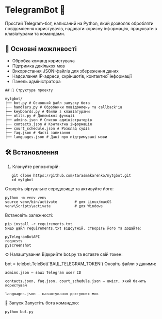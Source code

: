 # TelegramBot 🤖

Простий Telegram-бот, написаний на Python, який дозволяє обробляти повідомлення користувачів, надавати корисну інформацію, працювати з клавіатурами та командами.

## 📌 Основні можливості

- Обробка команд користувача
- Підтримка декількох мов
- Використання JSON-файлів для збереження даних
- Надсилання IP-адреси, скріншотів, контактної інформації
- Панель адміністратора
````
## 📁 Структура проекту

mytgbot/
├── bot.py # Основний файл запуску бота
├── handlers.py # Обробники повідомлень та callback'ів
├── keyboards.py # Файли з клавіатурами
├── utils.py # Допоміжні функції
├── admins.json # Список адміністраторів
├── contacts.json # Контактна інформація
├── court_schedule.json # Розклад судів
├── faq.json # Часті запитання
├── languages.json # Дані про підтримувані мови
````


## 🛠 Встановлення

1. Клонуйте репозиторій:
```
   git clone https://github.com/tarasmakarenko/mytgbot.git
   cd mytgbot
```
Створіть віртуальне середовище та активуйте його:
````
python -m venv venv
source venv/bin/activate        # для Linux/macOS
venv\Scripts\activate           # для Windows
````

Встановіть залежності:

``````
pip install -r requirements.txt
Якщо файл requirements.txt відсутній, створіть його та додайте:
``````

````
pyTelegramBotAPI
requests
pyscreenshot
````

⚙️ Налаштування
Відкрийте bot.py та вставте свій токен:


bot = telebot.TeleBot('ВАШ_TELEGRAM_TOKEN')
Оновіть файли з даними:
````
admins.json — ваші Telegram user ID

contacts.json, faq.json, court_schedule.json — вміст, який бачить користувач

languages.json — налаштування доступних мов
````
🚀 Запуск
Запустіть бота командою:
```
python bot.py
```